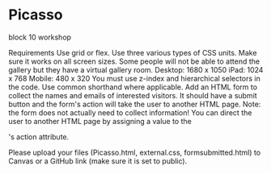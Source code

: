 # Picasso
block 10 workshop

Requirements
Use grid or flex.
Use three various types of CSS units.
Make sure it works on all screen sizes. Some people will not be able to attend the gallery but they have a virtual gallery room.
Desktop: 1680 x 1050
iPad: 1024 x 768
Mobile: 480 x 320
You must use z-index and hierarchical selectors in the code.
Use common shorthand where applicable.
Add an HTML form to collect the names and emails of interested visitors. 
It should have a submit button and the form's action will take the user to another HTML page.
Note: the form does not actually need to collect information! You can direct the user to another HTML page by assigning a value to the <form>'s action attribute.

Please upload your files (Picasso.html, external.css, formsubmitted.html) to Canvas or a GitHub link (make sure it is set to public).
